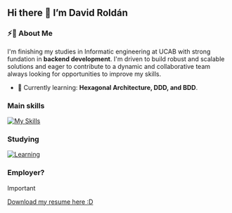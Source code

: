## Hi there 👋 I’m David Roldán

### ⚡🚀 About Me
I'm finishing my studies in Informatic engineering at UCAB with strong fundation in **backend development**. I'm driven to build robust and scalable solutions and eager to contribute to a dynamic and collaborative team always looking for opportunities to improve my skills.

- 🌱 Currently learning: **Hexagonal Architecture, DDD, and BDD**.

### Main skills
[![My Skills](https://skillicons.dev/icons?i=vscode,github,git,mongodb,mysql,postgres,py,django,ts,nodejs,nestjs,eclipse,java,cpp,cs,graphql)](https://skillicons.dev)

### Studying
[![Learning](https://skillicons.dev/icons?i=aws,js,nextjs,react,angular,html,css,bootstrap,spring,dotnet)](https://skillicons.dev)

### Employer?
> [!IMPORTANT]  
> <a href="https://drive.google.com/file/d/1K-8xkq526u0xtsnHBx9Xb_9wYOTbAImu/view?usp=sharing" download>Download my resume here :D</a>
